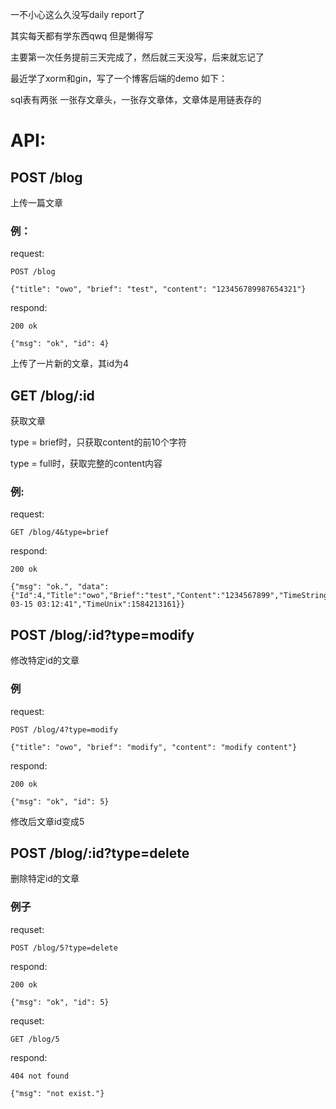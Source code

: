 一不小心这么久没写daily report了

其实每天都有学东西qwq 但是懒得写

主要第一次任务提前三天完成了，然后就三天没写，后来就忘记了

最近学了xorm和gin，写了一个博客后端的demo 如下：

sql表有两张 一张存文章头，一张存文章体，文章体是用链表存的

# API:

## POST /blog

上传一篇文章

### 例：

request:

	POST /blog

	{"title": "owo", "brief": "test", "content": "123456789987654321"}

respond:

	200 ok

	{"msg": "ok", "id": 4}

上传了一片新的文章，其id为4

## GET /blog/:id

获取文章

type = brief时，只获取content的前10个字符

type = full时，获取完整的content内容

### 例:

request:

	GET /blog/4&type=brief

respond:

	200 ok

	{"msg": "ok.", "data": {"Id":4,"Title":"owo","Brief":"test","Content":"1234567899","TimeString":"2020-03-15 03:12:41","TimeUnix":1584213161}}

## POST /blog/:id?type=modify

修改特定id的文章

### 例

request:

	POST /blog/4?type=modify

	{"title": "owo", "brief": "modify", "content": "modify content"}

respond:
	
	200 ok

	{"msg": "ok", "id": 5}

修改后文章id变成5

## POST /blog/:id?type=delete

删除特定id的文章

### 例子
requset:

	POST /blog/5?type=delete

respond:

	200 ok

	{"msg": "ok", "id": 5}

requset:

	GET /blog/5

respond:

	404 not found

	{"msg": "not exist."}

